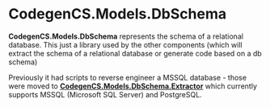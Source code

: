 # CodegenCS.Models.DbSchema

**CodegenCS.Models.DbSchema** represents the schema of a relational database. This just a library used by the other components (which will extract the schema of a relational database or generate code based on a db schema)

Previously it had scripts to reverse engineer a MSSQL database - those were moved to [**CodegenCS.Models.DbSchema.Extractor**](https://github.com/CodegenCS/CodegenCS/tree/master/src/Models/CodegenCS.Models.DbSchema.Extractor) which currently supports MSSQL (Microsoft SQL Server) and PostgreSQL. 


